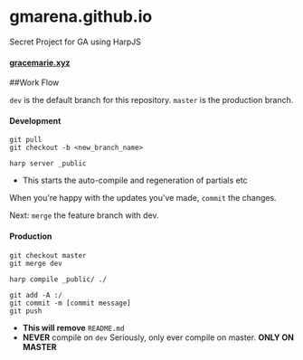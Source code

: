 # gmarena.github.io
Secret Project for GA using HarpJS

#### <a href="http://www.gracemarie.xyz" target="_blank">gracemarie.xyz</a>

##Work Flow

`dev` is the default branch for this repository.
`master` is the production branch.

#### Development

```shell
git pull
git checkout -b <new_branch_name>
```

```shell
harp server _public
```
- This starts the auto-compile and regeneration of partials etc

When you're happy with the updates you've made, `commit` the changes.

Next: `merge` the feature branch with dev.

#### Production

```shell
git checkout master
git merge dev
```

```shell
harp compile _public/ ./
```

```shell
git add -A :/
git commit -m [commit message]
git push
```
- **This will remove** `README.md`
- **NEVER** compile on `dev`
Seriously, only ever compile on master. **ONLY ON MASTER**